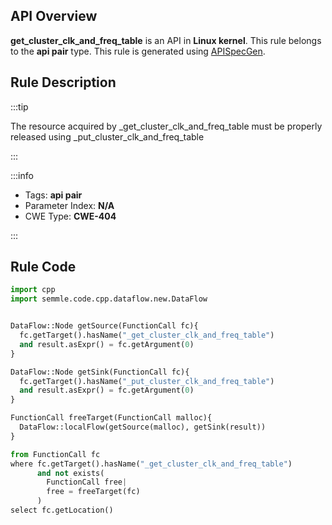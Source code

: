 ---
---


## API Overview
**get_cluster_clk_and_freq_table** is an API in **Linux kernel**. This rule belongs to the **api pair** type. This rule is generated using [APISpecGen](../../tools/APISpecGen).
## Rule Description

:::tip

The resource acquired by _get_cluster_clk_and_freq_table must be properly released using _put_cluster_clk_and_freq_table

:::

:::info

- Tags: **api pair**
- Parameter Index: **N/A**
- CWE Type: **CWE-404**

:::

## Rule Code
```python
import cpp
import semmle.code.cpp.dataflow.new.DataFlow


DataFlow::Node getSource(FunctionCall fc){
  fc.getTarget().hasName("_get_cluster_clk_and_freq_table")
  and result.asExpr() = fc.getArgument(0)
}

DataFlow::Node getSink(FunctionCall fc){
  fc.getTarget().hasName("_put_cluster_clk_and_freq_table")
  and result.asExpr() = fc.getArgument(0)
}

FunctionCall freeTarget(FunctionCall malloc){
  DataFlow::localFlow(getSource(malloc), getSink(result))
}

from FunctionCall fc
where fc.getTarget().hasName("_get_cluster_clk_and_freq_table")
      and not exists(
        FunctionCall free| 
        free = freeTarget(fc)
      )
select fc.getLocation()

    
```